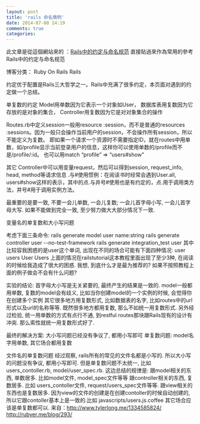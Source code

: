 ```yaml
---
layout: post
title: 'rails 命名慣例'
date: 2014-07-08 14:19
comments: true
categories: 
---
```

此文章是從這個網站來的 ：[Rails中的约定与命名规范](http://dearjohn.iteye.com/blog/1625078)
直接貼過來作為常用的參考
Rails中的约定与命名规范

博客分类： Ruby On Rails
Rails
 
约定优于配置是Rails三大哲学之一。Rails中充满了很多约定，本页面对遇到的约定做一个总结。

单复数的约定
Model用单数因为它表示一个对象如User，
数据库表用复数因为它存放的是对象的集合，
Controller用复数因为它是对对象集合的操作


Routes.rb中定义session一般用resource :session，而不是普通的resources :sessions。因为一般只会操作当前用户的session，不会操作所有session，所以不能定义为复数。
即如果一个请求一个资源时不需要指定ID，就在routes中用单数，如/profile显示当前登录用户的信息，这样你可以使用单数的/profile而不是/profile/:id。
也可以用match “profile” => “users#show”

其它
Controller中可以用变量request，然后可以得到session, request_info, head, method等请求信息
.与#使用惯例：在阅读书时经常会遇到User.all, users#show这样的表示，其中的点.与井号#使用也是有约定的，点.用于调用类方法，井号#用于调用实例方法。

 


最重要的是要一致, 不要一会儿单数, 一会儿复数; 一会儿首字母小写, 一会儿首字母大写. 如果不能做到完全一致, 至少努力做大大部分情况下一致.


变量名的单复数和大小写问题

考虑下面三条命令:
rails generate model user name:string
rails generate controller user --no-test-framework
rails generate integration_test user
其中比较容我困惑的是user这个单词, 出现在不同的场合可能有下面四种情况:
user
users
User
Users
上面的情况在railstutorial这本教程里面出现了至少3种, 在阅读的时候给我造成了很大的困惑. 我想, 到底什么才是最为推荐的? 如果不按照教程上面的例子做会不会有什么问题?

实验的结论:
首字母大小写是无关紧要的, 最终产生的结果是一致的.
model一般都用单数, 复数的model会有歧义, 比如当你创建model的一个实例的时候, 会觉得你在创建多个实例
其它很多地方用复数形式, 比如数据表的名字, 比如routes中的url形式以及url的名称等等.
既然很多地方都用复数, 那么不如统一用复数形式. 另外经过检验, 统一用单数的方式有点行不通, 到restful routes那块跟Rails现有的设计有冲突. 那么索性就统一用复数形式好了.

最终的解决方案: 
大小写问题已经没有争议了, 都用小写即可
单复数问题: model名字用单数, 其它场合都用复数


文件名的单复数问题
经过观察, rails所有的常见的文件名都是小写的. 所以大小写的问题没有争议, 都用小写即可.
但是单复数问题不太统一, 比如users_contoller.rb, model/user_spec.rb.
这边总结的规律是:
跟model相关的东西, 单数居多. 比如model文件, model_spec文件等等
跟controller相关的东西, 复数居多. 比如 users_contoller文件, request/users_spec文件等等.
跟view相关的东西也是复数居多. 因为view的文件的创建是在创建contoller的时候自动创建的, 所以它跟contoller基本上是一致的.比如 javascripts/users.js.coffee
其它场合应该是单复数都可以.
来自：http://www.tylerlong.me/1334585824/  http://rubyer.me/blog/293/